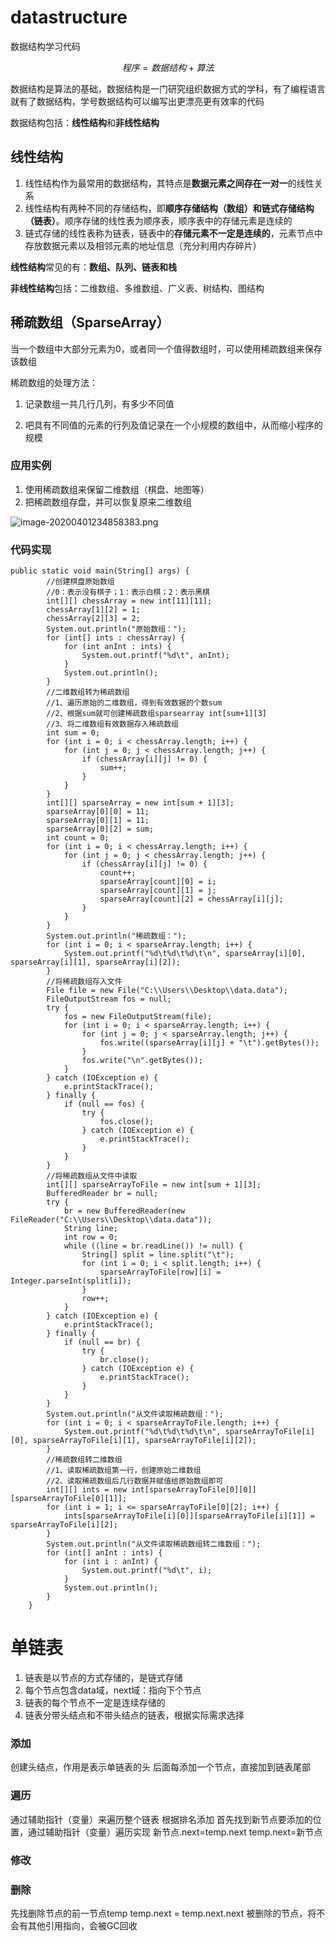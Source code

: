 # datastructure
数据结构学习代码

$$
程序=数据结构+算法
$$



数据结构是算法的基础，数据结构是一门研究组织数据方式的学科，有了编程语言就有了数据结构，学号数据结构可以编写出更漂亮更有效率的代码

数据结构包括：**线性结构**和**非线性结构**



## 线性结构

1. 线性结构作为最常用的数据结构，其特点是**数据元素之间存在一对一**的线性关系
2. 线性结构有两种不同的存储结构，即**顺序存储结构（数组）和链式存储结构（链表）**。顺序存储的线性表为顺序表，顺序表中的存储元素是连续的
3. 链式存储的线性表称为链表，链表中的**存储元素不一定是连续的**，元素节点中存放数据元素以及相邻元素的地址信息（充分利用内存碎片）

**线性结构**常见的有：**数组、队列、链表和栈**

**非线性结构**包括：二维数组、多维数组、广义表、树结构、图结构



## 稀疏数组（SparseArray）

当一个数组中大部分元素为0，或者同一个值得数组时，可以使用稀疏数组来保存该数组

稀疏数组的处理方法：

1. 记录数组一共几行几列，有多少不同值

2. 吧具有不同值的元素的行列及值记录在一个小规模的数组中，从而缩小程序的规模

   

### 应用实例

1. 使用稀疏数组来保留二维数组（棋盘、地图等）
2. 把稀疏数组存盘，并可以恢复原来二维数组


![image-20200401234858383.png](https://upload-images.jianshu.io/upload_images/19436361-6cad74fecfdee881.png?imageMogr2/auto-orient/strip%7CimageView2/2/w/1240)



### 代码实现

```
public static void main(String[] args) {
        //创建棋盘原始数组
        //0：表示没有棋子；1：表示白棋；2：表示黑棋
        int[][] chessArray = new int[11][11];
        chessArray[1][2] = 1;
        chessArray[2][3] = 2;
        System.out.println("原始数组：");
        for (int[] ints : chessArray) {
            for (int anInt : ints) {
                System.out.printf("%d\t", anInt);
            }
            System.out.println();
        }
        //二维数组转为稀疏数组
        //1、遍历原始的二维数组，得到有效数据的个数sum
        //2、根据sum就可创建稀疏数组sparsearray int[sum+1][3]
        //3、将二维数组有效数据存入稀疏数组
        int sum = 0;
        for (int i = 0; i < chessArray.length; i++) {
            for (int j = 0; j < chessArray.length; j++) {
                if (chessArray[i][j] != 0) {
                    sum++;
                }
            }
        }
        int[][] sparseArray = new int[sum + 1][3];
        sparseArray[0][0] = 11;
        sparseArray[0][1] = 11;
        sparseArray[0][2] = sum;
        int count = 0;
        for (int i = 0; i < chessArray.length; i++) {
            for (int j = 0; j < chessArray.length; j++) {
                if (chessArray[i][j] != 0) {
                    count++;
                    sparseArray[count][0] = i;
                    sparseArray[count][1] = j;
                    sparseArray[count][2] = chessArray[i][j];
                }
            }
        }
        System.out.println("稀疏数组：");
        for (int i = 0; i < sparseArray.length; i++) {
            System.out.printf("%d\t%d\t%d\t\n", sparseArray[i][0], sparseArray[i][1], sparseArray[i][2]);
        }
        //将稀疏数组存入文件
        File file = new File("C:\\Users\\Desktop\\data.data");
        FileOutputStream fos = null;
        try {
            fos = new FileOutputStream(file);
            for (int i = 0; i < sparseArray.length; i++) {
                for (int j = 0; j < sparseArray.length; j++) {
                    fos.write((sparseArray[i][j] + "\t").getBytes());
                }
                fos.write("\n".getBytes());
            }
        } catch (IOException e) {
            e.printStackTrace();
        } finally {
            if (null == fos) {
                try {
                    fos.close();
                } catch (IOException e) {
                    e.printStackTrace();
                }
            }
        }
        //将稀疏数组从文件中读取
        int[][] sparseArrayToFile = new int[sum + 1][3];
        BufferedReader br = null;
        try {
            br = new BufferedReader(new FileReader("C:\\Users\\Desktop\\data.data"));
            String line;
            int row = 0;
            while ((line = br.readLine()) != null) {
                String[] split = line.split("\t");
                for (int i = 0; i < split.length; i++) {
                    sparseArrayToFile[row][i] = Integer.parseInt(split[i]);
                }
                row++;
            }
        } catch (IOException e) {
            e.printStackTrace();
        } finally {
            if (null == br) {
                try {
                    br.close();
                } catch (IOException e) {
                    e.printStackTrace();
                }
            }
        }
        System.out.println("从文件读取稀疏数组：");
        for (int i = 0; i < sparseArrayToFile.length; i++) {
            System.out.printf("%d\t%d\t%d\t\n", sparseArrayToFile[i][0], sparseArrayToFile[i][1], sparseArrayToFile[i][2]);
        }
        //稀疏数组转二维数组
        //1、读取稀疏数组第一行，创建原始二维数组
        //2、读取稀疏数组后几行数据并赋值给原始数组即可
        int[][] ints = new int[sparseArrayToFile[0][0]][sparseArrayToFile[0][1]];
        for (int i = 1; i <= sparseArrayToFile[0][2]; i++) {
            ints[sparseArrayToFile[i][0]][sparseArrayToFile[i][1]] = sparseArrayToFile[i][2];
        }
        System.out.println("从文件读取稀疏数组转二维数组：");
        for (int[] anInt : ints) {
            for (int i : anInt) {
                System.out.printf("%d\t", i);
            }
            System.out.println();
        }
    }
```

# 单链表
1. 链表是以节点的方式存储的，是链式存储
1. 每个节点包含data域，next域：指向下个节点
1. 链表的每个节点不一定是连续存储的
1. 链表分带头结点和不带头结点的链表，根据实际需求选择

### 添加
创建头结点，作用是表示单链表的头
后面每添加一个节点，直接加到链表尾部
### 遍历
通过辅助指针（变量）来遍历整个链表
根据排名添加
首先找到新节点要添加的位置，通过辅助指针（变量）遍历实现
新节点.next=temp.next
temp.next=新节点
### 修改
### 删除
先找删除节点的前一节点temp
temp.next = temp.next.next
被删除的节点，将不会有其他引用指向，会被GC回收

